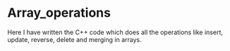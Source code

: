 # Array_operations
Here I have written the C++ code which does all the operations like insert, update, reverse, delete and merging in arrays.
